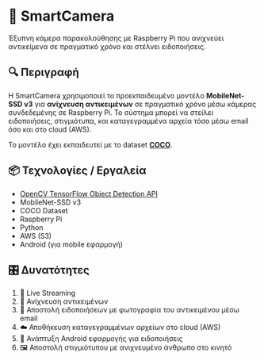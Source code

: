 # 📸 SmartCamera

Έξυπνη κάμερα παρακολούθησης με Raspberry Pi που ανιχνεύει αντικείμενα σε πραγματικό χρόνο και στέλνει ειδοποιήσεις.

## 🔍 Περιγραφή

Η SmartCamera χρησιμοποιεί το προεκπαιδευμένο μοντέλο **MobileNet-SSD v3** για **ανίχνευση αντικειμένων** σε πραγματικό χρόνο μέσω κάμερας συνδεδεμένης σε Raspberry Pi. Το σύστημα μπορεί να στείλει ειδοποιήσεις, στιγμιότυπα, και καταγεγραμμένα αρχεία τόσο μέσω email όσο και στο cloud (AWS).  

Το μοντέλο έχει εκπαιδευτεί με το dataset **[COCO](https://cocodataset.org/#overview)**.

## 📦 Τεχνολογίες / Εργαλεία

- [OpenCV TensorFlow Object Detection API](https://github.com/opencv/opencv/wiki/TensorFlow-Object-Detection-API)
- MobileNet-SSD v3
- COCO Dataset
- Raspberry Pi
- Python
- AWS (S3)
- Android (για mobile εφαρμογή)

## 🎛️ Δυνατότητες

1. 📡 Live Streaming
2. 🧠 Ανίχνευση αντικειμένων
3. 📧 Αποστολή ειδοποιήσεων με φωτογραφία του αντικειμένου μέσω email
4. ☁️ Αποθήκευση καταγεγραμμένων αρχείων στο cloud (AWS)
5. 📱 Ανάπτυξη Android εφαρμογής για ειδοποιήσεις
6. 🖼️ Αποστολή στιγμιότυπου με ανιχνευμένο άνθρωπο στο κινητό



